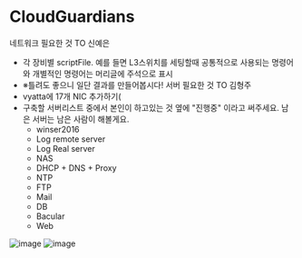 # CloudGuardians
네트워크 필요한 것 TO 신예은
  - 각 장비별 scriptFile. 예를 들면 L3스위치를 세팅할때 공통적으로 사용되는 명령어와 개별적인 명령어는 머리글에 주석으로 표시
  - ※틀려도 좋으니 일단 결과를 만들어봅시다!
서버 필요한 것 TO 김형주
  - vyatta에 17개 NIC 추가하기(
  - 구축할 서버리스트 중에서 본인이 하고있는 것 옆에 "진행중" 이라고 써주세요. 남은 서버는 남은 사람이 해볼게요.
    - winser2016
    - Log remote server
    - Log Real server
    - NAS
    - DHCP + DNS + Proxy
    - NTP
    - FTP
    - Mail
    - DB
    - Bacular
    - Web

![image](https://github.com/user-attachments/assets/39541208-8798-4b2a-844b-db3758b5099e)
![image](https://github.com/user-attachments/assets/62318637-f373-4e8c-b0ca-b3d80ca21ba0)

